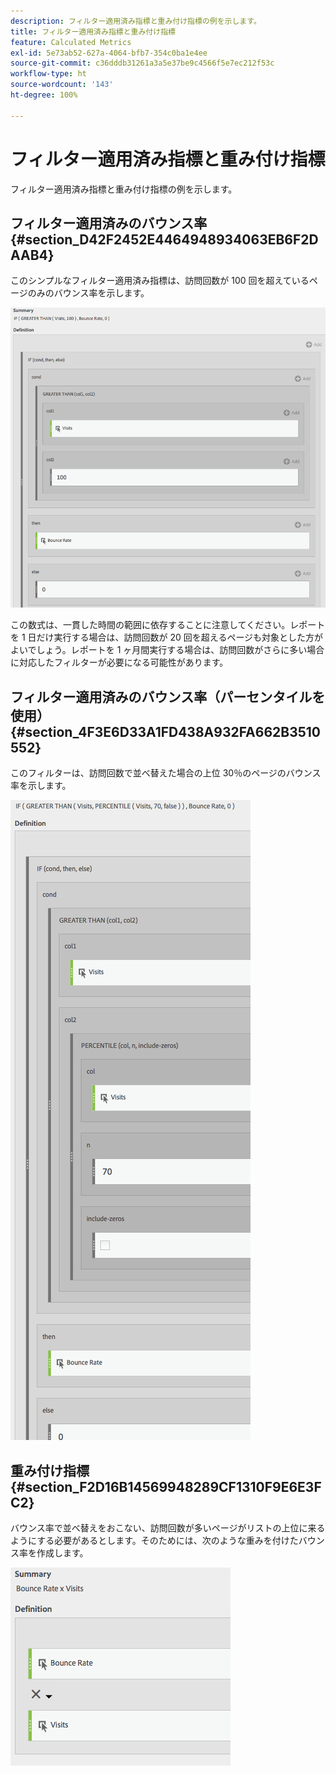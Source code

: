 ```yaml
---
description: フィルター適用済み指標と重み付け指標の例を示します。
title: フィルター適用済み指標と重み付け指標
feature: Calculated Metrics
exl-id: 5e73ab52-627a-4064-bfb7-354c0ba1e4ee
source-git-commit: c36dddb31261a3a5e37be9c4566f5e7ec212f53c
workflow-type: ht
source-wordcount: '143'
ht-degree: 100%

---
```


# フィルター適用済み指標と重み付け指標

フィルター適用済み指標と重み付け指標の例を示します。

## フィルター適用済みのバウンス率 {#section_D42F2452E4464948934063EB6F2DAAB4}

このシンプルなフィルター適用済み指標は、訪問回数が 100 回を超えているページのみのバウンス率を示します。

![](assets/cm_fbr.png)

この数式は、一貫した時間の範囲に依存することに注意してください。レポートを 1 日だけ実行する場合は、訪問回数が 20 回を超えるページも対象とした方がよいでしょう。レポートを 1 ヶ月間実行する場合は、訪問回数がさらに多い場合に対応したフィルターが必要になる可能性があります。

## フィルター適用済みのバウンス率（パーセンタイルを使用） {#section_4F3E6D33A1FD438A932FA662B3510552}

このフィルターは、訪問回数で並べ替えた場合の上位 30％のページのバウンス率を示します。

![](assets/cm_wbr_2.png)

## 重み付け指標 {#section_F2D16B14569948289CF1310F9E6E3FC2}

バウンス率で並べ替えをおこない、訪問回数が多いページがリストの上位に来るようにする必要があるとします。そのためには、次のような重みを付けたバウンス率を作成します。

![](assets/cm_wbr.png)
